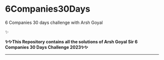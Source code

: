 # 6Companies30Days
6 Companies 30 days challenge with Arsh Goyal

✨

<b>✨✨This Repository contains all the solutions of Arsh Goyal Sir 6 Companies 30 Days Challenge 2023✨✨<b>
<hr>
